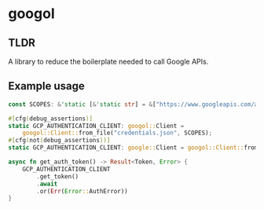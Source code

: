 # googol

## TLDR
A library to reduce the boilerplate needed to call Google APIs.

## Example usage
```rust
const SCOPES: &'static [&'static str] = &["https://www.googleapis.com/auth/firebase.messaging"];

#[cfg(debug_assertions)]
static GCP_AUTHENTICATION_CLIENT: googol::Client =
    googol::Client::from_file("credentials.json", SCOPES);
#[cfg(not(debug_assertions))]
static GCP_AUTHENTICATION_CLIENT: google::Client = googol::Client::from_environment(SCOPES);

async fn get_auth_token() -> Result<Token, Error> {
    GCP_AUTHENTICATION_CLIENT
        .get_token()
        .await
        .or(Err(Error::AuthError))
}
```

